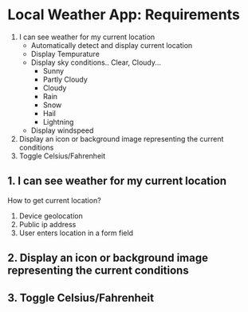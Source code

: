 # Local Weather App: Requirements

1. I can see weather for my current location
    - Automatically detect and display current location
    - Display Tempurature
    - Display sky conditions.. Clear, Cloudy...
        - Sunny
        - Partly Cloudy
        - Cloudy
        - Rain
        - Snow
        - Hail
        - Lightning
    - Display windspeed
2. Display an icon or background image representing the current conditions
3. Toggle Celsius/Fahrenheit

## 1. I can see weather for my current location
How to get current location?
1. Device geolocation
2. Public ip address
3. User enters location in a form field

## 2. Display an icon or background image representing the current conditions
## 3. Toggle Celsius/Fahrenheit
